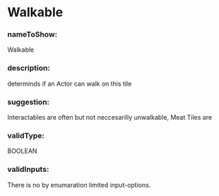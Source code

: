 

# Walkable



  


### nameToShow:
  
Walkable  


### description:
  
determinds if an Actor can walk on this tile  


### suggestion:
  
Interactables are often but not neccesarilly unwalkable, Meat Tiles are  


### validType:
  
BOOLEAN  


### validInputs:
  
There is no by enumaration limited input-options.

